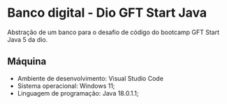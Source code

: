 # Banco digital - Dio GFT Start Java

Abstração de um banco para o desafio de código do bootcamp GFT Start Java 5 da dio.

## Máquina
- Ambiente de desenvolvimento: Visual Studio Code
- Sistema operacional: Windows 11;  
- Linguagem de programação: Java 18.0.1.1;
